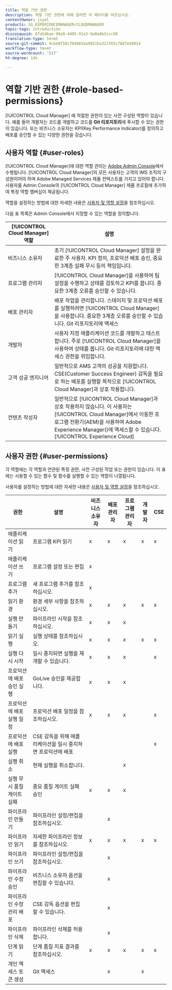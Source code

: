 ```yaml
---
title: 역할 기반 권한
description: 역할 기반 권한에 대해 알려면 이 페이지를 따르십시오.
contentOwner: jsyal
products: SG_EXPERIENCEMANAGER/CLOUDMANAGER
topic-tags: introduction
discoiquuid: 67a54bae-99a9-4405-91e3-9a0a8b3ccc98
translation-type: tm+mt
source-git-commit: 9cbe8f58cf04001ba9851ba321f03c7687e58014
workflow-type: tm+mt
source-wordcount: '517'
ht-degree: 14%

---
```



# 역할 기반 권한 {#role-based-permissions}

[!UICONTROL Cloud Manager] 에 적절한 권한이 있는 사전 구성된 역할이 있습니다. 예를 들어 개발자는 코드를 개발하고 코드를 **Git 리포지토리**&#x200B;에 푸시할 수 있는 권한이 있습니다. 또는 비즈니스 소유자는 KPI(Key Performance Indicator)를 정의하고 배포를 승인할 수 있는 다양한 권한을 갖습니다.

## 사용자 역할 {#user-roles}

[!UICONTROL Cloud Manager]에 대한 역할 관리는 [Adobe Admin Console](https://helpx.adobe.com/kr/enterprise/using/admin-console.html)에서 수행됩니다. [!UICONTROL Cloud Manager]의 모든 사용자는 고객의 IMS 조직의 구성원이어야 하며 Adobe Managed Services 제품 컨텍스트를 가지고 있어야 합니다. 사용자를 Admin Console의 [!UICONTROL Cloud Manager] 제품 프로필에 추가하여 특정 역할 멤버십이 제공됩니다.

역할을 설정하는 방법에 대한 자세한 내용은 [사용자 및 역할 설정](setting-up-users-and-roles.md)을 참조하십시오.

다음 표 목록은 Admin Console에서 지정할 수 있는 역할을 정의합니다.

| **[!UICONTROL Cloud Manager]역할** | **설명** |
|---|---|
| 비즈니스 소유자 | 초기 [!UICONTROL Cloud Manager] 설정을 완료한 주 사용자. KPI 정의, 프로덕션 배포 승인, 중요한 3계층 실패 무시 등의 책임입니다. |
| 프로그램 관리자 | [!UICONTROL Cloud Manager]을 사용하여 팀 설정을 수행하고 상태를 검토하고 KPI를 봅니다. 중요한 3계층 오류를 승인할 수 있습니다. |
| 배포 관리자 | 배포 작업을 관리합니다. 스테이지 및 프로덕션 배포를 실행하려면 [!UICONTROL Cloud Manager]을 사용합니다. 중요한 3계층 오류를 승인할 수 있습니다. Git 리포지토리에 액세스 |
| 개발자 | 사용자 지정 애플리케이션 코드를 개발하고 테스트합니다. 주로 [!UICONTROL Cloud Manager]을 사용하여 상태를 봅니다. Git 리포지토리에 대한 액세스 권한을 위임합니다. |
| 고객 성공 엔지니어 | 일반적으로 AMS 고객의 성공을 지원합니다. CSE(Customer Success Engineer) 감독을 필요로 하는 배포를 실행할 목적으로 [!UICONTROL Cloud Manager]과 상호 작용합니다. |
| 컨텐츠 작성자 | 일반적으로 [!UICONTROL Cloud Manager]과 상호 작용하지 않습니다. 이 사용자는 [!UICONTROL Cloud Manager]에서 이동한 프로그램 전환기(AEM)을 사용하여 Adobe Experience Manager()에 액세스할 수 있습니다.[!UICONTROL Experience Cloud] |

## 사용자 권한 {#user-permissions}

각 역할에는 각 역할과 연관된 특정 권한, 사전 구성된 작업 또는 권한이 있습니다. 이 표에는 사용할 수 있는 함수 및 함수를 실행할 수 있는 역할이 나열됩니다.

사용자를 설정하는 방법에 대한 자세한 내용은 [사용자 및 역할 설정](setting-up-users-and-roles.md)을 참조하십시오.

| 권한 | 설명 | 비즈니스 소유자 | 배포 관리자 | 프로그램 관리자 | 개발자 | CSE |
|--- |--- |--- |--- |--- |--- |--- |
| 애플리케이션 읽기 | 프로그램 KPI 읽기 | x | x | x | x | x |
| 애플리케이션 쓰기 | 프로그램 설정 또는 편집 | x |  |  |  |  |
| 프로그램 추가 | 새 프로그램 추가를 참조하십시오. | x |  |  |  |  |
| 읽기 환경 | 환경 세부 사항을 참조하십시오. | x | x | x | x | x |
| 실행 만들기 | 파이프라인 시작을 참조하십시오. | x | x | x |  |  |
| 읽기 실행 | 실행 상태를 참조하십시오. | x | x | x | x | x |
| 실행 다시 시작 | 일시 중지되면 실행을 재개할 수 있습니다. | x | x | x |  | x |
| 프로덕션에 배포 승인 실행 | GoLive 승인을 제공합니다. | x | x | x |  |  |
| 프로덕션에 배포 실행 일정 | 프로덕션 배포 일정을 참조하십시오. | x | x | x |  | x |
| 프로덕션에 배포 실행 | CSE 감독을 위해 애플리케이션을 일시 중지하면 프로덕션에 배포 |  |  |  |  | x |
| 실행 취소 | 현재 실행을 취소합니다. |  |  | x |  |  |
| 실행 무시 품질 게이트 실패 | 중요 품질 게이트 실패 승인 | x | x | x |  |  |
| 파이프라인 만들기 | 파이프라인 설정/편집을 참조하십시오. |  | x |  |  |  |
| 파이프라인 읽기 | 자세한 파이프라인 정보를 참조하십시오. | x | x | x | x | x |
| 파이프라인 쓰기 | 파이프라인 설정/편집을 참조하십시오. |  | x |  |  |  |
| 파이프라인 수정 승인 | 비즈니스 소유자 옵션을 편집할 수 있습니다. |  | x |  |  |  |
| 파이프라인 수정 관리 배포 | CSE 감독 옵션을 편집할 수 있습니다. |  | x |  |  |  |
| 파이프라인 삭제 | 파이프라인 삭제를 허용합니다. |  | x |  |  |  |
| 단계 읽기 | 단계 품질 지표 결과를 참조하십시오. | x | x | x | x | x |
| 개인 액세스 토큰 생성 | Git 액세스 |  | x |  | x |  |

